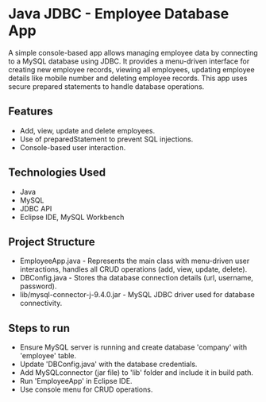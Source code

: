 # Java JDBC - Employee Database App
A simple console-based app allows managing employee data by connecting to a MySQL database using JDBC. It provides a menu-driven interface for creating new employee records, viewing all employees, updating employee details like mobile number and deleting employee records. This app uses secure prepared statements to handle database operations.

## Features
- Add, view, update and delete employees.
- Use of preparedStatement to prevent SQL injections.
- Console-based user interaction.

## Technologies Used
- Java
- MySQL
- JDBC API
- Eclipse IDE, MySQL Workbench

## Project Structure
- EmployeeApp.java - Represents the main class with menu-driven user interactions, handles all CRUD operations (add, view, update, delete).
- DBConfig.java - Stores tha database connection details (url, username, password).
- lib/mysql-connector-j-9.4.0.jar - MySQL JDBC driver used for database connectivity.

## Steps to run
- Ensure MySQL server is running and create database 'company' with 'employee' table.
- Update 'DBConfig.java' with the database credentials.
- Add MySQLconnector (jar file) to 'lib' folder and include it in build path.
- Run 'EmployeeApp' in Eclipse IDE.
- Use console menu for CRUD operations.
